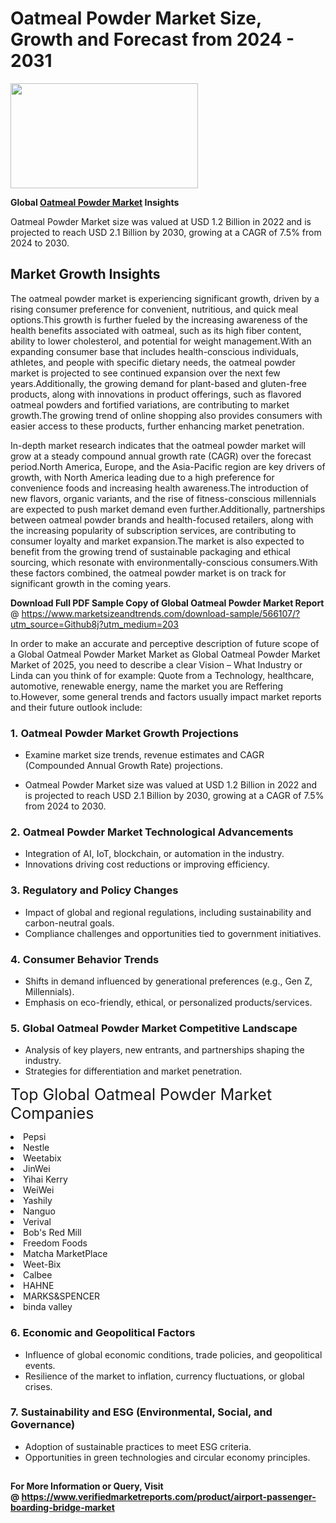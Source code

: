 <H1>Oatmeal Powder Market Size, Growth and Forecast from 2024 - 2031</H1><img class="aligncenter size-medium wp-image-584254" src="https://thirdeyenews.in/wp-content/uploads/2024/09/Global-Market-Research-300x168.jpeg" alt="" width="300" height="168" /><p><strong>Global&nbsp;<a href="https://www.marketsizeandtrends.com/download-sample/566107/?utm_source=Github8j?utm_medium=203">Oatmeal Powder Market</a> Insights</strong></p><p>Oatmeal Powder Market size was valued at USD 1.2 Billion in 2022 and is projected to reach USD 2.1 Billion by 2030, growing at a CAGR of 7.5% from 2024 to 2030.</p><p><h2>Market Growth Insights</h2> <p>The oatmeal powder market is experiencing significant growth, driven by a rising consumer preference for convenient, nutritious, and quick meal options.This growth is further fueled by the increasing awareness of the health benefits associated with oatmeal, such as its high fiber content, ability to lower cholesterol, and potential for weight management.With an expanding consumer base that includes health-conscious individuals, athletes, and people with specific dietary needs, the oatmeal powder market is projected to see continued expansion over the next few years.Additionally, the growing demand for plant-based and gluten-free products, along with innovations in product offerings, such as flavored oatmeal powders and fortified variations, are contributing to market growth.The growing trend of online shopping also provides consumers with easier access to these products, further enhancing market penetration.</p> <p>In-depth market research indicates that the oatmeal powder market will grow at a steady compound annual growth rate (CAGR) over the forecast period.North America, Europe, and the Asia-Pacific region are key drivers of growth, with North America leading due to a high preference for convenience foods and increasing health awareness.The introduction of new flavors, organic variants, and the rise of fitness-conscious millennials are expected to push market demand even further.Additionally, partnerships between oatmeal powder brands and health-focused retailers, along with the increasing popularity of subscription services, are contributing to consumer loyalty and market expansion.The market is also expected to benefit from the growing trend of sustainable packaging and ethical sourcing, which resonate with environmentally-conscious consumers.With these factors combined, the oatmeal powder market is on track for significant growth in the coming years.</p> <p><span class=""><strong>Download Full PDF Sample Copy of Global Oatmeal Powder Market Report</strong> @ <a href="https://www.marketsizeandtrends.com/download-sample/566107/?utm_source=Github8j?utm_medium=203" target="_blank">https://www.marketsizeandtrends.com/download-sample/566107/?utm_source=Github8j?utm_medium=203</a></span></p><p>In order to make an accurate and perceptive description of future scope of a Global&nbsp;Oatmeal Powder Market Market as Global&nbsp;Oatmeal Powder Market Market of 2025, you need to describe a clear Vision &ndash; What Industry or Linda can you think of for example: Quote from a Technology, healthcare, automotive, renewable energy, name the market you are Reffering to.However, some general trends and factors usually impact market reports and their future outlook include:</p><h3>1.&nbsp;<strong>Oatmeal Powder Market Growth Projections</strong></h3><ul><li>Examine market size trends, revenue estimates and CAGR (Compounded Annual Growth Rate) projections.</li><li><p>Oatmeal Powder Market size was valued at USD 1.2 Billion in 2022 and is projected to reach USD 2.1 Billion by 2030, growing at a CAGR of 7.5% from 2024 to 2030.</p></li></ul><h3>2.&nbsp;<strong>Oatmeal Powder Market Technological Advancements</strong></h3><ul><li>Integration of AI, IoT, blockchain, or automation in the industry.</li><li>Innovations driving cost reductions or improving efficiency.</li></ul><h3>3.&nbsp;<strong>Regulatory and Policy Changes</strong></h3><ul><li>Impact of global and regional regulations, including sustainability and carbon-neutral goals.</li><li>Compliance challenges and opportunities tied to government initiatives.</li></ul><h3>4.&nbsp;<strong>Consumer Behavior Trends</strong></h3><ul><li>Shifts in demand influenced by generational preferences (e.g., Gen Z, Millennials).</li><li>Emphasis on eco-friendly, ethical, or personalized products/services.</li></ul><h3>5.&nbsp;<strong>Global Oatmeal Powder Market Competitive Landscape</strong></h3><ul><li>Analysis of key players, new entrants, and partnerships shaping the industry.</li><li>Strategies for differentiation and market penetration.</li></ul><p data-pm-slice="1 1 []"><span style="color: inherit; font-family: inherit; font-size: 25px;">Top Global Oatmeal Powder Market Companies</span></p><div class="" data-test-id=""><p><li>Pepsi</li><li> Nestle</li><li> Weetabix</li><li> JinWei</li><li> Yihai Kerry</li><li> WeiWei</li><li> Yashily</li><li> Nanguo</li><li> Verival</li><li> Bob's Red Mill</li><li> Freedom Foods</li><li> Matcha MarketPlace</li><li> Weet-Bix</li><li> Calbee</li><li> HAHNE</li><li> MARKS&SPENCER</li><li> binda valley</li></p></div><h3>6.&nbsp;<strong>Economic and Geopolitical Factors</strong></h3><ul><li>Influence of global economic conditions, trade policies, and geopolitical events.</li><li>Resilience of the market to inflation, currency fluctuations, or global crises.</li></ul><h3>7.&nbsp;<strong>Sustainability and ESG (Environmental, Social, and Governance)</strong></h3><ul><li>Adoption of sustainable practices to meet ESG criteria.</li><li>Opportunities in green technologies and circular economy principles.</li></ul><h2><strong style="font-size: 14px;">For More Information or Query, Visit @&nbsp;</strong><a style="background-color: #ffffff; font-size: 14px;" href="https://www.marketsizeandtrends.com/report/oatmeal-powder-market/" target="_blank">https://www.verifiedmarketreports.com/product/airport-passenger-boarding-bridge-market</a></h2>